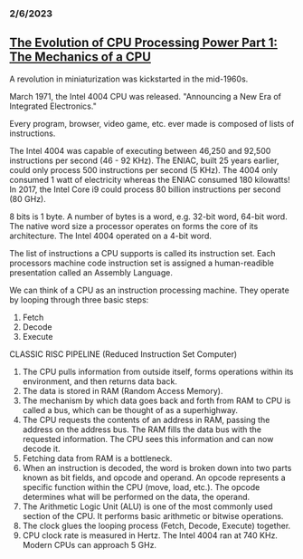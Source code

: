 ### 2/6/2023
## [The Evolution of CPU Processing Power Part 1: The Mechanics of a CPU](https://www.youtube.com/watch?v=sK-49uz3lGg)

A revolution in miniaturization was kickstarted in the mid-1960s.

March 1971, the Intel 4004 CPU was released. "Announcing a New Era of Integrated Electronics."

Every program, browser, video game, etc. ever made is composed of lists of instructions.

The Intel 4004 was capable of executing between 46,250 and 92,500 instructions per second (46 - 92 KHz). The ENIAC, built 25 years earlier, could only process 500 instructions per second (5 KHz). The 4004 only consumed 1 watt of electricity whereas the ENIAC consumed 180 kilowatts! In 2017, the Intel Core i9 could process 80 billion instructions per second (80 GHz).

8 bits is 1 byte. A number of bytes is a word, e.g. 32-bit word, 64-bit word. The native word size a processor operates on forms the core of its architecture. The Intel 4004 operated on a 4-bit word.

The list of instructions a CPU supports is called its instruction set. Each processors machine code instruction set is assigned a human-readible presentation called an Assembly Language.

We can think of a CPU as an instruction processing machine. They operate by looping through three basic steps:

  1. Fetch
  2. Decode
  3. Execute

CLASSIC RISC PIPELINE (Reduced Instruction Set Computer)

  1. The CPU pulls information from outside itself, forms operations within its environment, and then returns data back.
  2. The data is stored in RAM (Random Access Memory).
  3. The mechanism by which data goes back and forth from RAM to CPU is called a bus, which can be thought of as a superhighway.
  4. The CPU requests the contents of an address in RAM, passing the address on the address bus. The RAM fills the data bus with the requested information. The CPU sees this information and can now decode it.
  5. Fetching data from RAM is a bottleneck.
  6. When an instruction is decoded, the word is broken down into two parts known as bit fields, and opcode and operand. An opcode represents a specific function within the CPU (move, load, etc.). The opcode determines what will be performed on the data, the operand.
  7. The Arithmetic Logic Unit (ALU) is one of the most commonly used section of the CPU. It performs basic arithmetic or bitwise operations.
  8. The clock glues the looping process (Fetch, Decode, Execute) together.
  9. CPU clock rate is measured in Hertz. The Intel 4004 ran at 740 KHz. Modern CPUs can approach 5 GHz.